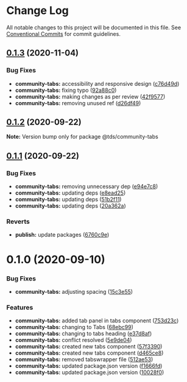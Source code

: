 # Change Log

All notable changes to this project will be documented in this file.
See [Conventional Commits](https://conventionalcommits.org) for commit guidelines.

## [0.1.3](https://github.com/telus/tds-community/compare/@tds/community-tabs@0.1.2...@tds/community-tabs@0.1.3) (2020-11-04)


### Bug Fixes

* **community-tabs:** accessibility and responsive design ([c76d49d](https://github.com/telus/tds-community/commit/c76d49d817a9e06dd9bdd1acb38dbbb10499b03a))
* **community-tabs:** fixing typo ([92a88c0](https://github.com/telus/tds-community/commit/92a88c0c1d8db97e5da878cdf3d8855d82185a98))
* **community-tabs:** making changes as per review ([42f9577](https://github.com/telus/tds-community/commit/42f9577f8cc9b01a57f798e0439180297b1d5799))
* **community-tabs:** removing unused ref ([d26df49](https://github.com/telus/tds-community/commit/d26df49b4c85d1f145217f5c1557838c6d8e9e28))





## [0.1.2](https://github.com/telus/tds-community/compare/@tds/community-tabs@0.1.1...@tds/community-tabs@0.1.2) (2020-09-22)

**Note:** Version bump only for package @tds/community-tabs





## [0.1.1](https://github.com/telus/tds-community/compare/@tds/community-tabs@0.1.0...@tds/community-tabs@0.1.1) (2020-09-22)


### Bug Fixes

* **community-tabs:** removing unnecessary dep ([e94e7c8](https://github.com/telus/tds-community/commit/e94e7c8f1de7531b039dbff8282fd775c4d4f9c4))
* **community-tabs:** updating deps ([e8ead25](https://github.com/telus/tds-community/commit/e8ead25326af2283119eab2f5e88a49538e47bf7))
* **community-tabs:** updating deps ([51b2f11](https://github.com/telus/tds-community/commit/51b2f11282dd3a4b244916800e802e808869c939))
* **community-tabs:** updating deps ([20a362a](https://github.com/telus/tds-community/commit/20a362a4e0087807f144dd81880cfae3f040ed8e))


### Reverts

* **publish:** update packages ([6760c9e](https://github.com/telus/tds-community/commit/6760c9e97ddb564239f4bbd61b249e5f437938ff))





# 0.1.0 (2020-09-10)


### Bug Fixes

* **community-tabs:** adjusting spacing ([15c3e55](https://github.com/telus/tds-community/commit/15c3e5563810c438ffd259285237f9efa690ddaa))


### Features

* **community-tabs:** added tab panel in tabs component ([753d23c](https://github.com/telus/tds-community/commit/753d23caa1e5f4d057bf2511edab6652cc8d02e6))
* **community-tabs:** changing to Tabs ([68ebc99](https://github.com/telus/tds-community/commit/68ebc99b8ca968fae51943bf9b128ff38c913bf5))
* **community-tabs:** changing to tabs heading ([e37d8af](https://github.com/telus/tds-community/commit/e37d8aff7b62979d0eb9b8b12e4e81f657305489))
* **community-tabs:** conflict resolved ([5e9de04](https://github.com/telus/tds-community/commit/5e9de0478a0bfbaf6d86734f4a13717533773762))
* **community-tabs:** created new tabs component ([57f3390](https://github.com/telus/tds-community/commit/57f3390430cc40635fc4f4cc27daeb0f0349f572))
* **community-tabs:** created new tabs component ([d465ce8](https://github.com/telus/tds-community/commit/d465ce81e997986ffed46c28452fca4e074ac404))
* **community-tabs:** removed tabswrapper file ([512ae53](https://github.com/telus/tds-community/commit/512ae53f4565d47befb9bbe18545417f0074efd9))
* **community-tabs:** updated package.json version ([f1666fd](https://github.com/telus/tds-community/commit/f1666fd1cbf8aa55d407d01d2bac681a250e2940))
* **community-tabs:** updated package.json version ([10028f0](https://github.com/telus/tds-community/commit/10028f0a32c401b27f03350a78adec3d63b5c517))
